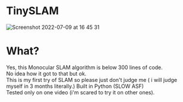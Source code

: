 # TinySLAM



![Screenshot 2022-07-09 at 16 45 31](https://user-images.githubusercontent.com/59802817/178110744-c2f6b26e-0b2c-451e-8160-ba50822b7cdc.png)


<h1>What?</h1>
Yes, this Monocular SLAM algorithm is below 300 lines of code.
<br>
No idea how it got to that but ok.
<br> This is my first try of SLAM so please just don't judge me ( i will judge myself in 3 months literally.)
Built in Python (SLOW ASF)
<br>
Tested only on one video (i'm scared to try it on other ones).
